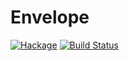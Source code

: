 
Envelope
========

[![Hackage](https://img.shields.io/hackage/v/envelope.svg)](https://hackage.haskell.org/package/envelope) [![Build Status](https://secure.travis-ci.org/cdepillabout/envelope.svg)](http://travis-ci.org/cdepillabout/envelope)

